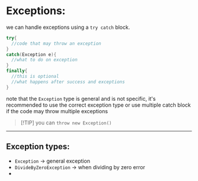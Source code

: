 <!-- @format -->

# Exceptions:

we can handle exceptions using a `try catch` block.

```c#
try{
  //code that may throw an exception
}
catch(Exception e){
  //what to do on exception
}
finally{
  //this is optional
  //what happens after success and exceptions
}
```

note that the `Exception` type is general and is not specific, it's recommended to use the correct exception type or use multiple catch block if the code may throw multiple exceptions

> [!TIP] you can `throw new Exception()`

---

## Exception types:

- `Exception` -> general exception
- `DivideByZeroException` -> when dividing by zero error
-
